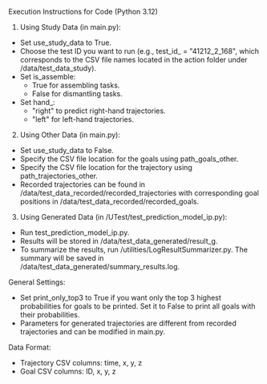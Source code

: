 Execution Instructions for Code (Python 3.12)

1. Using Study Data (in main.py):
- Set use_study_data to True.
- Choose the test ID you want to run (e.g., test_id_ = "41212_2_168", which corresponds to the CSV file names located in the action folder under /data/test_data_study).
- Set is_assemble:
  - True for assembling tasks.
  - False for dismantling tasks.
- Set hand_:
  - "right" to predict right-hand trajectories.
  - "left" for left-hand trajectories.

2. Using Other Data (in main.py):
- Set use_study_data to False.
- Specify the CSV file location for the goals using path_goals_other.
- Specify the CSV file location for the trajectory using path_trajectories_other.
- Recorded trajectories can be found in /data/test_data_recorded/recorded_trajectories with corresponding goal positions in /data/test_data_recorded/recorded_goals.

3. Using Generated Data (in /UTest/test_prediction_model_ip.py):
- Run test_prediction_model_ip.py.
- Results will be stored in /data/test_data_generated/result_g.
- To summarize the results, run /utilities/LogResultSummarizer.py. The summary will be saved in /data/test_data_generated/summary_results.log.

General Settings:
- Set print_only_top3 to True if you want only the top 3 highest probabilities for goals to be printed. Set it to False to print all goals with their probabilities.
- Parameters for generated trajectories are different from recorded trajectories and can be modified in main.py.

Data Format:
- Trajectory CSV columns: time, x, y, z
- Goal CSV columns: ID, x, y, z
